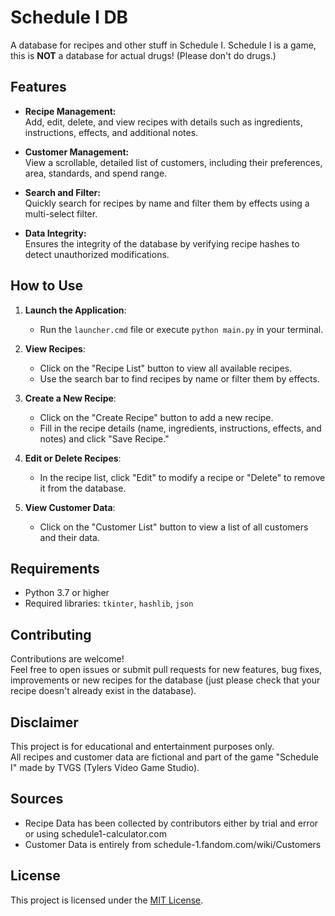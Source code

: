# Schedule I DB

A database for recipes and other stuff in Schedule I. Schedule I is a game, this is **NOT** a database for actual drugs! (Please don't do drugs.)

## Features

- **Recipe Management:**  
  Add, edit, delete, and view recipes with details such as ingredients, instructions, effects, and additional notes.

- **Customer Management:**  
  View a scrollable, detailed list of customers, including their preferences, area, standards, and spend range.

- **Search and Filter:**  
  Quickly search for recipes by name and filter them by effects using a multi-select filter.

- **Data Integrity:**  
  Ensures the integrity of the database by verifying recipe hashes to detect unauthorized modifications.


## How to Use

1. **Launch the Application**:
   - Run the `launcher.cmd` file or execute `python main.py` in your terminal.

2. **View Recipes**:
   - Click on the "Recipe List" button to view all available recipes.
   - Use the search bar to find recipes by name or filter them by effects.

3. **Create a New Recipe**:
   - Click on the "Create Recipe" button to add a new recipe.
   - Fill in the recipe details (name, ingredients, instructions, effects, and notes) and click "Save Recipe."

4. **Edit or Delete Recipes**:
   - In the recipe list, click "Edit" to modify a recipe or "Delete" to remove it from the database.

5. **View Customer Data**:
   - Click on the "Customer List" button to view a list of all customers and their data.


## Requirements

- Python 3.7 or higher
- Required libraries: `tkinter`, `hashlib`, `json`


## Contributing

Contributions are welcome!  
Feel free to open issues or submit pull requests for new features, bug fixes, improvements or new recipes for the database (just please check that your recipe doesn't already exist in the database).


## Disclaimer

This project is for educational and entertainment purposes only.  
All recipes and customer data are fictional and part of the game "Schedule I" made by TVGS (Tylers Video Game Studio).

## Sources
- Recipe Data has been collected by contributors either by trial and error or using schedule1-calculator.com
- Customer Data is entirely from schedule-1.fandom.com/wiki/Customers


## License

This project is licensed under the [MIT License](LICENSE).

